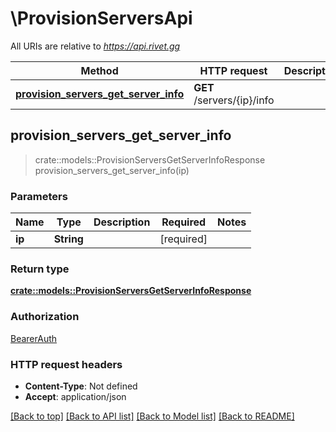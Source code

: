 # \ProvisionServersApi

All URIs are relative to *https://api.rivet.gg*

Method | HTTP request | Description
------------- | ------------- | -------------
[**provision_servers_get_server_info**](ProvisionServersApi.md#provision_servers_get_server_info) | **GET** /servers/{ip}/info | 



## provision_servers_get_server_info

> crate::models::ProvisionServersGetServerInfoResponse provision_servers_get_server_info(ip)


### Parameters


Name | Type | Description  | Required | Notes
------------- | ------------- | ------------- | ------------- | -------------
**ip** | **String** |  | [required] |

### Return type

[**crate::models::ProvisionServersGetServerInfoResponse**](ProvisionServersGetServerInfoResponse.md)

### Authorization

[BearerAuth](../README.md#BearerAuth)

### HTTP request headers

- **Content-Type**: Not defined
- **Accept**: application/json

[[Back to top]](#) [[Back to API list]](../README.md#documentation-for-api-endpoints) [[Back to Model list]](../README.md#documentation-for-models) [[Back to README]](../README.md)

